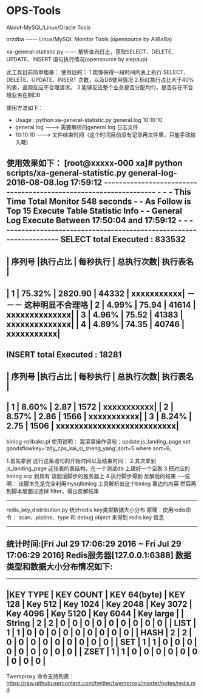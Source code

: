 # OPS-Tools
About-MySQL/Linux/Oracle  Tools 

orzdba                         ----- Linux/MySQL Monitor Tools (opensource by AliBaBa)



xa-general-statistic.py        ----- 解析查询日志，获取SELECT、DELETE、UPDATE、INSERT 语句执行情况(opensource by xiepaup)

此工具目前简单粗暴：
使用目的：
1.能够获得一段时间内表上执行 SELECT、DELETE、UPDATE、INSERT 次数，以及DB使用情况
2.标红执行占比大于40% 的表，直观反应不合理请求。
3.能够反应整个业务是否分配均匀，是否存在不合理业务在刷DB

使用方法如下：
+    Usage : python xa-general-statistic.py general.log 10:10:10    
+    general.log ---> 需要解析的general log 日志文件                
+    10:10:10    ---> 文件结束时间（这个时间目前没有记录再文件里，只能手动输入囖）

使用效果如下：
[root@xxxxx-000 xa]# python scripts/xa-general-statistic.py general-log-2016-08-08.log 17:59:12
     -----------------------------------------------------------------
     -                                                               -
     - This Time Total Monitor        548 seconds                    -
     - As Follow is Top  15 Execute Table Statistic Info             -
     - General Log Execute Between 17:50:04 and 17:59:12             -
     -                                                               -
     -----------------------------------------------------------------
SELECT total Executed : 833532
--------------------------------------------------------------------------
| 序列号 |执行占比 | 每秒执行 | 总执行次数|           执行表名           |
--------------------------------------------------------------------------
|    1   |  75.32% |  2820.90 |     44332 |                   xxxxxxxxxxx|    －－－ 这种明显不合理咯
|    2   |   4.99% |    75.94 |     41614 |                xxxxxxxxxxxxxx|
|    3   |   4.96% |    75.52 |     41383 |                xxxxxxxxxxxxxx|
|    4   |   4.89% |    74.35 |     40746 |                   xxxxxxxxxxx|
--------------------------------------------------------------------------
INSERT total Executed : 18281
--------------------------------------------------------------------------
| 序列号 |执行占比 | 每秒执行 | 总执行次数|           执行表名           |
--------------------------------------------------------------------------
|    1   |   8.60% |     2.87 |      1572 |                   xxxxxxxxxxx|
|    2   |   8.57% |     2.86 |      1566 |                   xxxxxxxxxxx|
|    3   |   8.24% |     2.75 |      1506 |    xxxxxxxxxxxxxxxxxxxxxxxxxx|
--------------------------------------------------------------------------



binlog-rollbakc.pl      使用说明：
混滚误操作语句：update js_landing_page set goodsflowkey='zdy_cps_kai_si_sheng_yang',sort=5 where sort=6; 

1.首先拿到 这行这条语句的开始时间以及结束时间：
2.其次拿到 js_landing_page 这张表的表结构，在一个测试db 上建好一个空表
3.把对应的binlog scp 到具有 该回滚脚步的服务器上
4.执行脚步得到 反解后的结果
---说明：
    该脚本先是完全利用mysqlbinlog 工具解析出这个binlog 里边的内容
    然后再到脚本层面过滤掉 filter，得出反解结果




------------------------------------------
redis_key_distribution.py  统计redis key类型数据大小分布
原理：使用redis命令： scan、pipline、type 和 debug object  来得到 redis key 信息

----------------------------------------------------------------------------------------------------------------------------------------
统计时间:[Fri Jul 29 17:06:29 2016 ~ Fri Jul 29 17:06:29 2016]
Redis服务器[127.0.0.1:6388]
数据类型和数据大小分布情况如下:
----------------------------------------------------------------------------------------------------------------------------------------

----------------------------------------------------------------------------------------------------------------------------------------
|KEY TYPE | KEY COUNT | KEY 64(byte) | KEY 128 | Key 512 | Key 1024 | Key 2048 | Key 3072 | Key 4096 | Key 5120 | Key 6044 | Key large |
| String  |       2   |       2      |       0 |       0 |        0 |       0  |       0  |       0  |       0  |       0  |        0  |
|   LIST  |       1   |       1      |       0 |       0 |        0 |       0  |       0  |       0  |       0  |       0  |        0  |
|   HASH  |       2   |       2      |       0 |       0 |        0 |       0  |       0  |       0  |       0  |       0  |        0  |
|    SET  |       1   |       1      |       0 |       0 |        0 |       0  |       0  |       0  |       0  |       0  |        0  |
|   ZSET  |       1   |       1      |       0 |       0 |        0 |       0  |       0  |       0  |       0  |       0  |        0  |
----------------------------------------------------------------------------------------------------------------------------------------





Twemproxy 命令支持列表：
https://raw.githubusercontent.com/twitter/twemproxy/master/notes/redis.md
